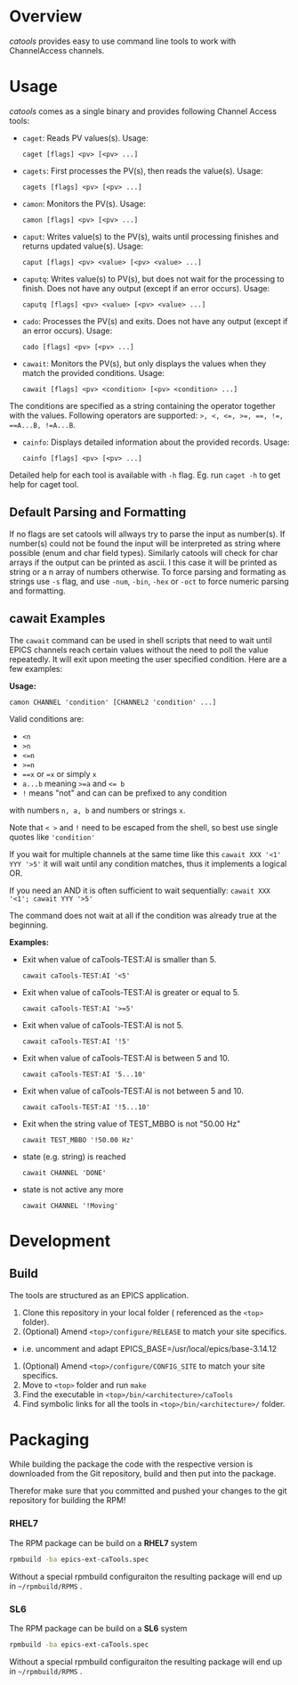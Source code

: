 # Overview

*catools* provides easy to use command line tools to work with ChannelAccess channels.

# Usage

*catools* comes as a single binary and provides following Channel Access tools:

- `caget`: Reads PV values(s). Usage:

  ```
  caget [flags] <pv> [<pv> ...]
  ```

- `cagets`: First processes the PV(s), then reads the value(s). Usage:

  ```
  cagets [flags] <pv> [<pv> ...]
  ```

- `camon`: Monitors the PV(s). Usage:

  ```
  camon [flags] <pv> [<pv> ...]
  ```

- `caput`: Writes value(s) to the PV(s), waits until processing finishes and returns updated value(s). Usage:

  ```
  caput [flags] <pv> <value> [<pv> <value> ...]
  ```

- `caputq`: Writes value(s) to PV(s), but does not wait for the processing to finish. Does not have any output (except if an error occurs). Usage:

  ```
  caputq [flags] <pv> <value> [<pv> <value> ...]
  ```

- `cado`: Processes the PV(s) and exits. Does not have any output (except if an error occurs). Usage:

  ```
  cado [flags] <pv> [<pv> ...]
  ```

- `cawait`: Monitors the PV(s), but only displays the values when they match the provided conditions. Usage:

  ```
  cawait [flags] <pv> <condition> [<pv> <condition> ...]
  ```

The conditions are specified as a string containing the operator together with the values.
Following operators are supported:  `>, <, <=, >=, ==, !=, ==A...B, !=A...B`.


- `cainfo`: Displays detailed information about the provided records. Usage:

  ```
  cainfo [flags] <pv> [<pv> ...]
  ```


Detailed help for each tool is available with `-h` flag. Eg. run `caget -h` to get help for caget tool.

## Default Parsing and Formatting
If no flags are set catools will allways try to parse the input as number(s). If number(s) could not be found the input will be interpreted as string where possible (enum and char field types). Similarly catools will check for char arrays if the output can be printed as ascii. I this case it will be printed as string or a n array of numbers otherwise. To force parsing and formating as strings use `-s` flag, and use `-num`, `-bin`, `-hex` or `-oct` to force numeric parsing and formatting.

## cawait Examples

The `cawait` command can be used in shell scripts that need to wait until EPICS channels reach certain values without the need to poll the value repeatedly. It will exit upon meeting the user specified condition. Here are a few examples:

__Usage:__
```
camon CHANNEL 'condition' [CHANNEL2 'condition' ...]
```

Valid conditions are:
* `<n`
* `>n`
* `<=n`
* `>=n`
* `==x` or `=x` or simply `x`
* `a...b` meaning `>=a` and `<= b`
* `!` means "not" and can can be prefixed to any condition

with numbers `n, a, b` and numbers or strings `x`.

Note that `< >` and `!` need to be escaped from the shell, so best use single quotes like `'condition'`



If you wait for multiple channels at the same time like this `cawait XXX '<1' YYY '>5'` it will wait until any condition matches, thus it implements a logical OR.

If you need an AND it is often sufficient to wait sequentially: `cawait XXX '<1'; cawait YYY '>5'`

The command does not wait at all if the condition was already true at the beginning.


__Examples:__
- Exit when value of caTools-TEST:AI is smaller than 5.

  ```
  cawait caTools-TEST:AI '<5'
  ```

- Exit when value of caTools-TEST:AI is greater or equal to 5.

  ```
  cawait caTools-TEST:AI '>=5'
  ```

- Exit when value of caTools-TEST:AI is not 5.

  ```
  cawait caTools-TEST:AI '!5'
  ```

- Exit when value of caTools-TEST:AI is between 5 and 10.

  ```
  cawait caTools-TEST:AI '5...10'
  ```

- Exit when value of caTools-TEST:AI is not between 5 and 10.

  ```
  cawait caTools-TEST:AI '!5...10'
  ```

- Exit when the string value of TEST_MBBO is not "50.00 Hz"

  ```
  cawait TEST_MBBO '!50.00 Hz'
  ```

- state (e.g. string) is reached 
  ```
  cawait CHANNEL 'DONE'
  ```

- state is not active any more 
  ```
  cawait CHANNEL '!Moving'
  ```

# Development
## Build
The tools are structured as an EPICS application.

1. Clone this repository in your local folder ( referenced as the `<top>` folder).
1. (Optional) Amend `<top>/configure/RELEASE` to match your site specifics.
  - i.e. uncomment and adapt EPICS_BASE=/usr/local/epics/base-3.14.12
1. (Optional) Amend `<top>/configure/CONFIG_SITE` to match your site specifics.
1. Move to `<top>` folder and run `make`
1. Find the executable in `<top>/bin/<architecture>/caTools`
1. Find symbolic links for all the tools in `<top>/bin/<architecture>/` folder.


# Packaging

While building the package the code with the respective version is downloaded from the Git repository, build and then put into the package.

Therefor make sure that you committed and pushed your changes to the git repository for building the RPM!


### RHEL7

The RPM package can be build on a __RHEL7__ system 

```bash
rpmbuild -ba epics-ext-caTools.spec
```

Without a special rpmbuild configuraiton the resulting package will end up in `~/rpmbuild/RPMS` .


### SL6

The RPM package can be build on a __SL6__ system 

```bash
rpmbuild -ba epics-ext-caTools.spec
```

Without a special rpmbuild configuraiton the resulting package will end up in `~/rpmbuild/RPMS` .

